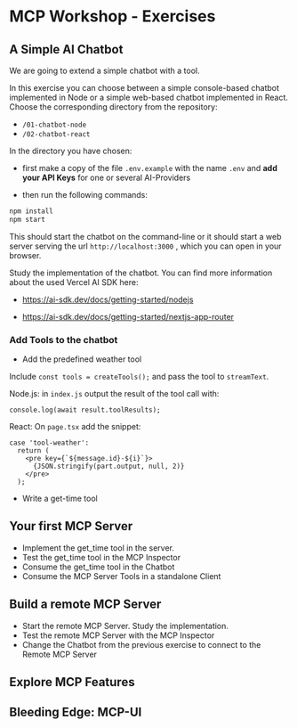 # MCP Workshop - Exercises



## A Simple AI Chatbot

We are going to extend a simple chatbot with a tool.

In this exercise you can choose between a simple console-based chatbot implemented in Node or a simple web-based chatbot implemented in React. Choose the corresponding directory from the repository:

- `/01-chatbot-node`
- `/02-chatbot-react`

In the directory you have chosen: 

- first make a copy of the file `.env.example` with the name `.env` and **add your API Keys** for one or several AI-Providers

- then run the following commands:

```bash
npm install
npm start
```

This should start the chatbot on the command-line or it should start a web server serving the url `http://localhost:3000` , which you can open in your browser.

Study the implementation of the chatbot.
You can find more information about the used Vercel AI SDK here:

- https://ai-sdk.dev/docs/getting-started/nodejs

- https://ai-sdk.dev/docs/getting-started/nextjs-app-router





### Add Tools to the chatbot

- Add the predefined weather tool

Include `const tools = createTools();` and pass the tool to `streamText`.



Node.js: in `index.js` output the result of the tool call with:

```
console.log(await result.toolResults);
```





React: On `page.tsx` add the snippet:

```
case 'tool-weather':
  return (
    <pre key={`${message.id}-${i}`}>
      {JSON.stringify(part.output, null, 2)}
    </pre>
  );
```



- Write a get-time tool



## Your first MCP Server

- Implement the get_time tool in the server.
- Test the get_time tool in the MCP Inspector
- Consume the get_time tool in the Chatbot
- Consume the MCP Server Tools in a standalone Client



## Build a remote MCP Server

- Start the remote MCP Server. Study the implementation.
- Test the remote MCP Server with the MCP Inspector
- Change the Chatbot from the previous exercise to connect to the Remote MCP Server







## Explore MCP Features







## Bleeding Edge: MCP-UI





